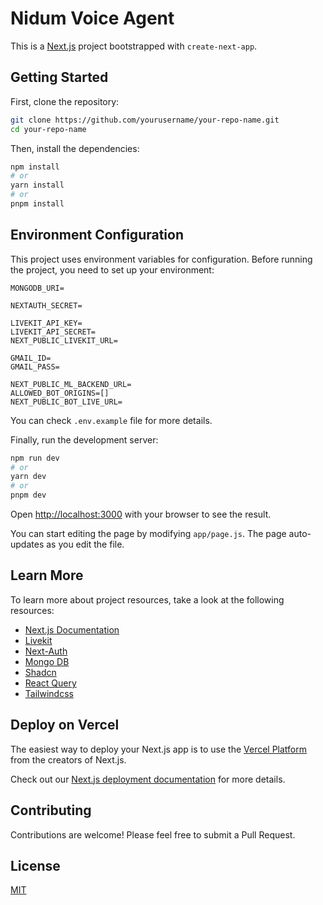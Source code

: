 # Nidum Voice Agent

This is a [Next.js](https://nextjs.org/) project bootstrapped with `create-next-app`.

## Getting Started

First, clone the repository:

```bash
git clone https://github.com/yourusername/your-repo-name.git
cd your-repo-name
```

Then, install the dependencies:

```bash
npm install
# or
yarn install
# or
pnpm install
```

## Environment Configuration
This project uses environment variables for configuration. Before running the project, you need to set up your environment:

```
MONGODB_URI=

NEXTAUTH_SECRET=

LIVEKIT_API_KEY=
LIVEKIT_API_SECRET=
NEXT_PUBLIC_LIVEKIT_URL=

GMAIL_ID=
GMAIL_PASS=

NEXT_PUBLIC_ML_BACKEND_URL=
ALLOWED_BOT_ORIGINS=[]
NEXT_PUBLIC_BOT_LIVE_URL=
```

You can check `.env.example` file for more details.

Finally, run the development server:

```bash
npm run dev
# or
yarn dev
# or
pnpm dev
```

Open [http://localhost:3000](http://localhost:3000) with your browser to see the result.

You can start editing the page by modifying `app/page.js`. The page auto-updates as you edit the file.

## Learn More

To learn more about project resources, take a look at the following resources:

- [Next.js Documentation](https://nextjs.org/docs)
- [Livekit](https://livekit.io/)
- [Next-Auth](https://next-auth.js.org)
- [Mongo DB](https://github.com/mongodb/node-mongodb-native)
- [Shadcn](https://ui.shadcn.com)
- [React Query](https://tanstack.com/query/latest/docs/framework/react/overview)
- [Tailwindcss](https://tailwindcss.com)

## Deploy on Vercel

The easiest way to deploy your Next.js app is to use the [Vercel Platform](https://vercel.com/new?utm_medium=default-template&filter=next.js&utm_source=create-next-app&utm_campaign=create-next-app-readme) from the creators of Next.js.

Check out our [Next.js deployment documentation](https://nextjs.org/docs/deployment) for more details.

## Contributing

Contributions are welcome! Please feel free to submit a Pull Request.

## License

[MIT](https://choosealicense.com/licenses/mit/)

